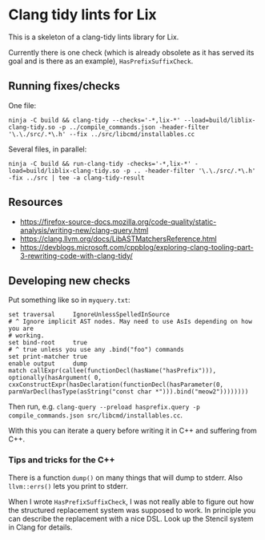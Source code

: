 # Clang tidy lints for Lix

This is a skeleton of a clang-tidy lints library for Lix.

Currently there is one check (which is already obsolete as it has served its
goal and is there as an example), `HasPrefixSuffixCheck`.

## Running fixes/checks

One file:

```
ninja -C build && clang-tidy --checks='-*,lix-*' --load=build/liblix-clang-tidy.so -p ../compile_commands.json -header-filter '\.\./src/.*\.h' --fix ../src/libcmd/installables.cc
```

Several files, in parallel:

```
ninja -C build && run-clang-tidy -checks='-*,lix-*' -load=build/liblix-clang-tidy.so -p .. -header-filter '\.\./src/.*\.h' -fix ../src | tee -a clang-tidy-result
```

## Resources

* https://firefox-source-docs.mozilla.org/code-quality/static-analysis/writing-new/clang-query.html
* https://clang.llvm.org/docs/LibASTMatchersReference.html
* https://devblogs.microsoft.com/cppblog/exploring-clang-tooling-part-3-rewriting-code-with-clang-tidy/

## Developing new checks

Put something like so in `myquery.txt`:

```
set traversal     IgnoreUnlessSpelledInSource
# ^ Ignore implicit AST nodes. May need to use AsIs depending on how you are
# working.
set bind-root     true
# ^ true unless you use any .bind("foo") commands
set print-matcher true
enable output     dump
match callExpr(callee(functionDecl(hasName("hasPrefix"))), optionally(hasArgument( 0, cxxConstructExpr(hasDeclaration(functionDecl(hasParameter(0, parmVarDecl(hasType(asString("const char *"))).bind("meow2"))))))))
```

Then run, e.g. `clang-query --preload hasprefix.query -p compile_commands.json src/libcmd/installables.cc`.

With this you can iterate a query before writing it in C++ and suffering from
C++.

### Tips and tricks for the C++

There is a function `dump()` on many things that will dump to stderr. Also
`llvm::errs()` lets you print to stderr.

When I wrote `HasPrefixSuffixCheck`, I was not really able to figure out how
the structured replacement system was supposed to work. In principle you can
describe the replacement with a nice DSL. Look up the Stencil system in Clang
for details.
